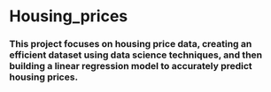# Housing_prices
### This project focuses on housing price data, creating an efficient dataset using data science techniques, and then building a linear regression model to accurately predict housing prices.
